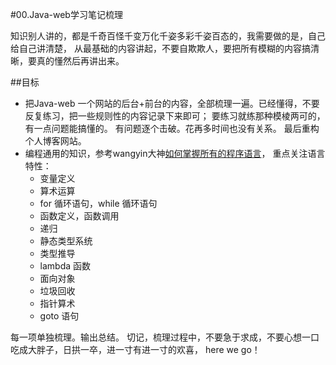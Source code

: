 
#00.Java-web学习笔记梳理

知识别人讲的，都是千奇百怪千变万化千姿多彩千姿百态的，我需要做的是，自己给自己讲清楚，
从最基础的内容讲起，不要自欺欺人，要把所有模糊的内容搞清晰，要真的懂然后再讲出来。

##目标
- 把Java-web 一个网站的后台+前台的内容，全部梳理一遍。已经懂得，不要反复练习，把一些规则性的内容记录下来即可；
要练习就练那种模棱两可的，有一点问题能搞懂的。
有问题逐个击破。花再多时间也没有关系。
最后重构个人博客网站。
- 编程通用的知识，参考wangyin大神[如何掌握所有的程序语言](http://www.yinwang.org/blog-cn/2017/07/06/master-pl)，
     重点关注语言特性：
	- 变量定义
	- 算术运算
	- for 循环语句，while 循环语句
	- 函数定义，函数调用
	- 递归
	- 静态类型系统
	- 类型推导
	- lambda 函数
	- 面向对象
	- 垃圾回收
	- 指针算术
	- goto 语句
	
每一项单独梳理。输出总结。
切记，梳理过程中，不要急于求成，不要心想一口吃成大胖子，日拱一卒，进一寸有进一寸的欢喜，
here we go！
